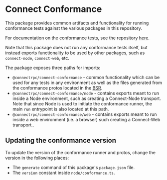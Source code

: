 # Connect Conformance

This package provides common artifacts and functionality for running conformance tests against the various packages in
this repository.

For documentation on the conformance tests, see the repository [here](https://github.com/connectrpc/conformance?tab=readme-ov-file#documentation).

Note that this package does not run any conformance tests itself, but instead exports functionality to be used by other
packages, such as `connect-node`, `connect-web`, etc.

The package exposes three paths for imports:

* `@connectrpc/connect-conformance` - common functionality which can be used for any tests in any environment as well as
  the files generated from the conformance protos located in the [BSR](https://buf.build/connectrpc/conformance).
* `@connectrpc/connect-conformance/node` - contains exports meant to run inside a Node environment, such as creating a
  Connect-Node transport. Note that since Node is used to initiate the conformance runner, the main `run` entrypoint is 
  also located at this path.
* `@connectrpc/connect-conformance/web` - contains exports meant to run inside a web environment (i.e. a browser) such
  creating a Connect-Web transport..

## Updating the conformance version

To update the version of the conformance runner and protos, change the version in the following places:

* The `generate` command of this package's `package.json` file.
* The `version` constant inside `node/conformance.ts`.

